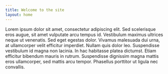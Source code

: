 ```yaml
---
title: Welcome to the site
layout: home
---
```


Lorem ipsum dolor sit amet, consectetur adipiscing elit. Sed scelerisque eros augue, sit amet vulputate arcu tempus id. Vestibulum maximus ultrices neque ut venenatis. Sed eget egestas dolor. Vivamus malesuada dui urna, at ullamcorper velit efficitur imperdiet. Nullam quis dolor leo. Suspendisse vestibulum id magna non lacinia. In hac habitasse platea dictumst. Etiam efficitur bibendum mauris in rutrum. Suspendisse dignissim magna mattis eros ullamcorper, sed mattis arcu tempor. Phasellus porttitor ut ligula nec convallis.